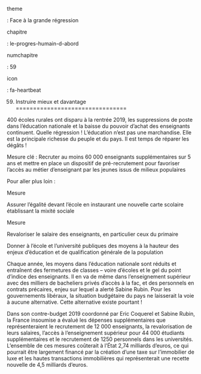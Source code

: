 theme

:   Face à la grande régression

chapitre

:   le-progres-humain-d-abord

numchapitre

:   59

icon

:   fa-heartbeat

59. Instruire mieux et davantage
================================

<div class="admonition note">

400 écoles rurales ont disparu à la rentrée 2019, les suppressions de
poste dans l’éducation nationale et la baisse du pouvoir d’achat des
enseignants continuent. Quelle régression ! L’éducation n’est pas une
marchandise. Elle est la principale richesse du peuple et du pays. Il
est temps de réparer les dégâts !

</div>

Mesure clé : Recruter au moins 60 000 enseignants supplémentaires sur 5
ans et mettre en place un dispositif de pré-recrutement pour favoriser
l’accès au métier d’enseignant par les jeunes issus de milieux
populaires

Pour aller plus loin :

<div class="admonition">

Mesure

Assurer l’égalité devant l’école en instaurant une nouvelle carte
scolaire établissant la mixité sociale

</div>

<div class="admonition">

Mesure

Revaloriser le salaire des enseignants, en particulier ceux du primaire

</div>

<div class="admonition note">

Donner à l’école et l’université publiques des moyens à la hauteur des
enjeux d’éducation et de qualification générale de la population

Chaque année, les moyens dans l’éducation nationale sont réduits et
entraînent des fermetures de classes – voire d’écoles et le gel du point
d’indice des enseignants. Il en va de même dans l’enseignement supérieur
avec des milliers de bacheliers privés d’accès à la fac, et des
personnels en contrats précaires, enjeu sur lequel a alerté Sabine
Rubin. Pour les gouvernements libéraux, la situation budgétaire du pays
ne laisserait la voie à aucune alternative. Cette alternative existe
pourtant !

Dans son contre-budget 2019 coordonné par Eric Coquerel et Sabine Rubin,
la France insoumise a évalué les dépenses supplémentaires que
représenteraient le recrutement de 12 000 enseignants, la revalorisation
de leurs salaires, l’accès à l’enseignement supérieur pour 44 000
étudiants supplémentaires et le recrutement de 1250 personnels dans les
universités. L’ensemble de ces mesures coûterait à l’État 2,74 milliards
d’euros, ce qui pourrait être largement financé par la création d’une
taxe sur l’immobilier de luxe et les hautes transactions immobilières
qui représenterait une recette nouvelle de 4,5 milliards d’euros.

</div>
